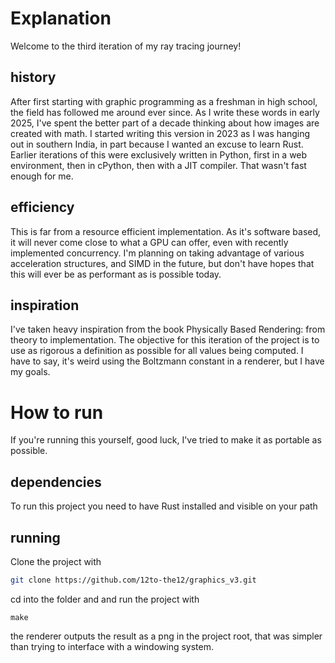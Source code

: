# Explanation
Welcome to the third iteration of my ray tracing journey!

## history
After first starting with graphic programming as a freshman in high school, the field has followed me around ever since. As I write these words in early 2025, I've spent the better part of a decade thinking about how images are created with math.
I started writing this version in 2023 as I was hanging out in southern India, in part because I wanted an excuse to learn Rust. Earlier iterations of this were exclusively written in Python, first in a web environment, then in cPython, then with a JIT compiler. That wasn't fast enough for me.

## efficiency
This is far from a resource efficient implementation. As it's software based, it will never come close to what a GPU can offer, even with recently implemented concurrency. I'm planning on taking advantage of various acceleration structures, and SIMD in the future, but don't have hopes that this will ever be as performant as is possible today.

## inspiration
I've taken heavy inspiration from the book Physically Based Rendering: from theory to implementation. The objective for this iteration of the project is to use as rigorous a definition as possible for all values being computed. I have to say, it's weird using the Boltzmann constant in a renderer, but I have my goals.

# How to run
If you're running this yourself, good luck, I've tried to make it as portable as possible.

## dependencies
To run this project you need to have Rust installed and visible on your path

## running
Clone the project with
```bash
git clone https://github.com/12to-the12/graphics_v3.git
```

cd into the folder and and run the project with
```
make
```

the renderer outputs the result as a png in the project root, that was simpler than trying to interface with a windowing system.